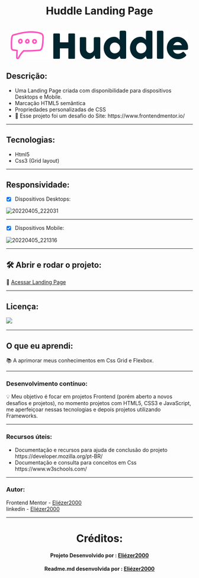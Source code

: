 <h1 align="center"> Huddle Landing Page</h1> </br>
<div align="center"> <img  src="https://github.com/Eliezer2000/landingPage/blob/main/images/logo.svg"> </div>

 
 <h2>Descrição:</h2>
 <ul>
 <li>Uma Landing Page criada com disponibilidade para dispositivos Desktops e Mobile.</li>
 <li>Marcação HTML5 semântica</li>
 <li>Propriedades personalizadas de CSS</li>
 <li>🎯 Esse projeto foi um desafio do Site: https://www.frontendmentor.io/
 </ul>
 
 ***
 
 <h2>Tecnologias:</h2>
 <ul>
 <li>Html5</li>
 <li>Css3 (Grid layout)</li>
 </ul>
 
 ***
 <h2>Responsividade:</h2>
 
 - [x] Dispositivos Desktops:
 
 ![20220405_222031](https://user-images.githubusercontent.com/95540848/161877275-a12a87c9-807d-4847-bb7e-716b8fff2f6b.gif)
 
 ***
 
 - [x] Dispositivos Mobile:
 
 
 ![20220405_221316](https://user-images.githubusercontent.com/95540848/161876193-3ed0b3ab-753b-4ebd-b94f-89a6f23c59ed.gif)
 
 ***
 
  ## 🛠️ Abrir e rodar o projeto:
 
  🔎 [Acessar Landing Page](https://eliezer2000.github.io/landingPage/)
  
  ***
 
 <h2>Licença:</h2>
 
 ![](https://img.shields.io/github/license/Eliezer2000/landingPage)
 
 ***
 
  ## O que eu aprendi:
 📚 A aprimorar meus conhecimentos em Css Grid e Flexbox.
 
 ***
 
 ### Desenvolvimento contínuo:
 💡 Meu objetivo é focar em projetos Frontend (porém aberto a novos desafios e projetos), no momento projetos com HTML5, CSS3 e JavaScript, me aperfeiçoar nessas tecnologias e depois projetos utilizando Frameworks.
 
 ***
 
 ### Recursos úteis:
 <ul>
 <li>Documentação e recursos para ajuda de conclusão do projeto https://developer.mozilla.org/pt-BR/ </li>
 <li>Documentação e consulta para conceitos em Css https://www.w3schools.com/</li>
 </ul>
 
 ***
 
 ### Autor:
 Frontend Mentor - [Eliézer2000](https://www.frontendmentor.io/profile/Eliezer2000) </br>
 linkedin - [Eliézer2000](https://www.linkedin.com/in/eliezeralvesbernardino/)
 
 ***
 
 <div align= center>
     <h1> Créditos:</h1>
     <h4>Projeto Desenvolvido por :  <a href="https://github.com/Eliezer2000">Eliézer2000</a></h4>
     <h4>Readme.md desenvolvida por : <a href="https://github.com/Eliezer2000">Eliézer2000</a></h4>
 </div>
 
 
 
 

